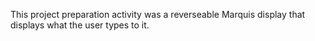 This project preparation activity was a reverseable Marquis display that displays what the user types to it.
